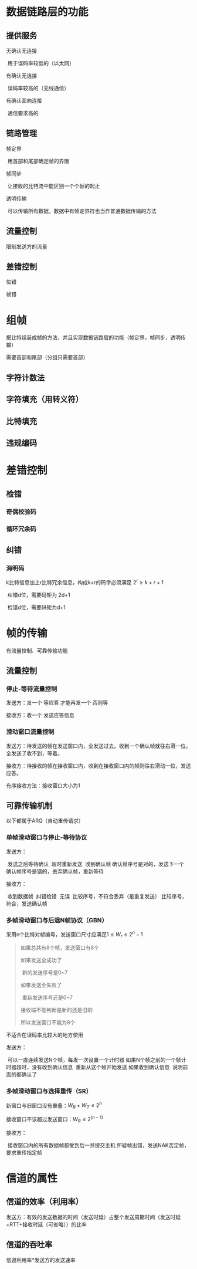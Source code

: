 # 数据链路层的功能

## 提供服务

无确认无连接

​	用于误码率较低的（以太网）

有确认无连接

​	误码率较高的（无线通信）

有确认面向连接

​	通信要求高的

## 链路管理

帧定界

​	用首部和尾部确定帧的界限

帧同步

​	让接收的比特流中能区别一个个帧的起止

透明传输

​	可以传输所有数据，数据中有帧定界符也当作普通数据传输的方法

## 流量控制

限制发送方的流量

## 差错控制

位错

帧错

# 组帧

把比特组装成帧的方法，并且实现数据链路层的功能（帧定界，帧同步，透明传输）

需要首部和尾部（分组只需要首部）

## 字符计数法

## 字符填充（用转义符）

## 比特填充

## 违规编码

# 差错控制

## 检错

### 奇偶校验码

### 循环冗余码

## 纠错

### 海明码

k比特信息加上r比特冗余信息，构成k+r的码字必须满足 $2^r\ge k+r+1$

​	纠错d位，需要码矩为 2d+1

​	检错d位，需要码矩为d+1

# 帧的传输

有流量控制、可靠传输功能

## 流量控制

### 停止-等待流量控制

发送方：发一个 等应答 才能再发一个 否则等

接收方：收一个 发送应答信息

### 滑动窗口流量控制

发送方：待发送的帧在发送窗口内，全发送过去。收到一个确认帧就往右滑一位。全发送了收不到，等着。

接收方：待接收的帧在接收窗口内，收到在接收窗口内的帧则往右滑动一位，发送应答。

有序接收方法：接收窗口大小为1

## 可靠传输机制

以下都属于ARQ（自动重传请求）

### 单帧滑动窗口与停止-等待协议

发送方：

​	发送之后等待确认
​		超时重新发送
​		收到确认帧
​			确认帧序号是对的，发送下一个
​			确认帧序号是错的，丢弃确认帧，重新等待

接收方：

​	收到数据帧
​	纠错检错
​		无误
​			比较序号，不符合丢弃（是重复发送）
​			比较序号，符合，发送确认帧

### 多帧滑动窗口与后退N帧协议（GBN）

采用n个比特对帧编号，发送窗口尺寸应满足$1\le W_r\le2^n-1$

>如果总共有8个帧，发送窗口有8个
>
>如果发送全成功了
>
>​	新的发送序号是0~7
>
>如果发送全失败了
>
>​	重新发送序号还是0~7
>
>接收端不能判断是新的还是旧的
>
>所以发送窗口不能为8个

不适合在误码率比较大的地方使用

发送方：

​	可以一直连续发送N个帧，每发一次设置一个计时器
​	如果N个帧之前的一个帧计时器超时，没有收到确认信息
​		重新从这个帧开始发送
​	如果收到确认信息
​		说明前面的都确认了

### 多帧滑动窗口与选择重传（SR）

新窗口与旧窗口没有重叠：$W_R+W_T\le2^n$

接收窗口不该超过发送窗口：$W_R\le2^{(n-1)}$

接收方：

​	接收窗口内的所有数据帧都受到后一并提交主机
​	怀疑帧出错，发送NAK否定帧，要求重传指定帧

# 信道的属性

## 信道的效率（利用率）

发送方：有效的发送数据的时间（发送时延）占整个发送周期时间（发送时延+RTT+接收时延（可省略））的比率

## 信道的吞吐率

信道利用率*发送方的发送速率